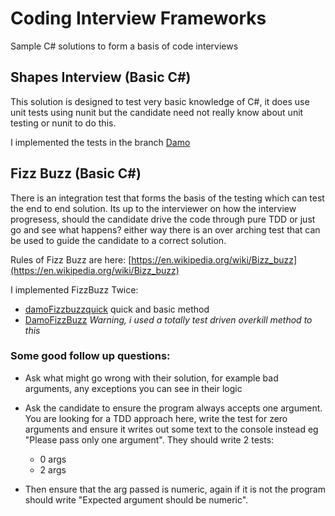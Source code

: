 # Coding Interview Frameworks #

Sample C# solutions to form a basis of code interviews

## Shapes Interview (Basic C#) ##
This solution is designed to test very basic knowledge of C#, it does use unit tests using nunit but the candidate need not really know about unit testing or nunit to do this.

I implemented the tests in the branch [Damo](https://github.com/DamianStanger/codingInterview/tree/Damo)

## Fizz Buzz (Basic C#) ##
There is an integration test that forms the basis of the testing which can test the end to end solution. Its up to the interviewer on how the interview progresess, should the candidate drive the code through pure TDD or just go and see what happens? either way there is an over arching test that can be used to guide the candidate to a correct solution.

Rules of Fizz Buzz are here: [https://en.wikipedia.org/wiki/Bizz_buzz](https://en.wikipedia.org/wiki/Bizz_buzz)

I implemented FizzBuzz Twice:
 * [damoFizzbuzzquick](https://github.com/DamianStanger/codingInterview/tree/damoFizzbuzzquick) quick and basic method
 * [DamoFizzBuzz](https://github.com/DamianStanger/codingInterview/tree/DamoFizzBuzz) *Warning, i used a totally test driven overkill method to this*

### Some good follow up questions: ###
* Ask what might go wrong with their solution, for example bad arguments, any exceptions you can see in their logic

* Ask the candidate to ensure the program always accepts one argument. You are looking for a TDD approach here, write the test for zero arguments and ensure it writes out some text to the console instead eg "Please pass only one argument". They should write 2 tests:
  * 0 args
  * 2 args

* Then ensure that the arg passed is numeric, again if it is not the program should write "Expected argument should be numeric". 